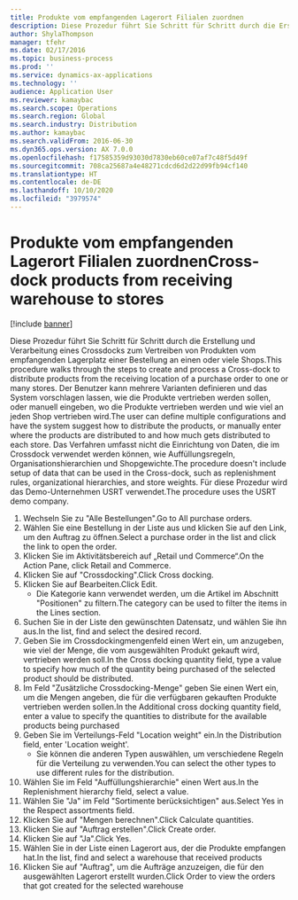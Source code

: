 ```yaml
---
title: Produkte vom empfangenden Lagerort Filialen zuordnen
description: Diese Prozedur führt Sie Schritt für Schritt durch die Erstellung und Verarbeitung eines Crossdocks zum Vertreiben von Produkten vom empfangenden Lagerplatz einer Bestellung an einen oder viele Shops.
author: ShylaThompson
manager: tfehr
ms.date: 02/17/2016
ms.topic: business-process
ms.prod: ''
ms.service: dynamics-ax-applications
ms.technology: ''
audience: Application User
ms.reviewer: kamaybac
ms.search.scope: Operations
ms.search.region: Global
ms.search.industry: Distribution
ms.author: kamaybac
ms.search.validFrom: 2016-06-30
ms.dyn365.ops.version: AX 7.0.0
ms.openlocfilehash: f17585359d93030d7830eb60ce07af7c48f5d49f
ms.sourcegitcommit: 708ca25687a4e48271cdcd6d2d22d99fb94cf140
ms.translationtype: HT
ms.contentlocale: de-DE
ms.lasthandoff: 10/10/2020
ms.locfileid: "3979574"
---
```

# <a name="cross-dock-products-from-receiving-warehouse-to-stores"></a><span data-ttu-id="26d8c-103">Produkte vom empfangenden Lagerort Filialen zuordnen</span><span class="sxs-lookup"><span data-stu-id="26d8c-103">Cross-dock products from receiving warehouse to stores</span></span>

[!include [banner](../../includes/banner.md)]

<span data-ttu-id="26d8c-104">Diese Prozedur führt Sie Schritt für Schritt durch die Erstellung und Verarbeitung eines Crossdocks zum Vertreiben von Produkten vom empfangenden Lagerplatz einer Bestellung an einen oder viele Shops.</span><span class="sxs-lookup"><span data-stu-id="26d8c-104">This procedure walks through the steps to create and process a Cross-dock to distribute products from the receiving location of a purchase order to one or many stores.</span></span> <span data-ttu-id="26d8c-105">Der Benutzer kann mehrere Varianten definieren und das System vorschlagen lassen, wie die Produkte vertrieben werden sollen, oder manuell eingeben, wo die Produkte vertrieben werden und wie viel an jeden Shop vertrieben wird.</span><span class="sxs-lookup"><span data-stu-id="26d8c-105">The user can define multiple configurations and have the system suggest how to distribute the products, or manually enter where the products are distributed to and how much gets distributed to each store.</span></span> <span data-ttu-id="26d8c-106">Das Verfahren umfasst nicht die Einrichtung von Daten, die im Crossdock verwendet werden können, wie Auffüllungsregeln, Organisationshierarchien und Shopgewichte.</span><span class="sxs-lookup"><span data-stu-id="26d8c-106">The procedure doesn't include setup of data that can be used in the Cross-dock, such as replenishment rules, organizational hierarchies, and store weights.</span></span> <span data-ttu-id="26d8c-107">Für diese Prozedur wird das Demo-Unternehmen USRT verwendet.</span><span class="sxs-lookup"><span data-stu-id="26d8c-107">The procedure uses the USRT demo company.</span></span>

1. <span data-ttu-id="26d8c-108">Wechseln Sie zu "Alle Bestellungen".</span><span class="sxs-lookup"><span data-stu-id="26d8c-108">Go to All purchase orders.</span></span>
2. <span data-ttu-id="26d8c-109">Wählen Sie eine Bestellung in der Liste aus und klicken Sie auf den Link, um den Auftrag zu öffnen.</span><span class="sxs-lookup"><span data-stu-id="26d8c-109">Select a purchase order in the list and click the link to open the order.</span></span>
3. <span data-ttu-id="26d8c-110">Klicken Sie im Aktivitätsbereich auf „Retail und Commerce“.</span><span class="sxs-lookup"><span data-stu-id="26d8c-110">On the Action Pane, click Retail and Commerce.</span></span>
4. <span data-ttu-id="26d8c-111">Klicken Sie auf "Crossdocking".</span><span class="sxs-lookup"><span data-stu-id="26d8c-111">Click Cross docking.</span></span>
5. <span data-ttu-id="26d8c-112">Klicken Sie auf Bearbeiten.</span><span class="sxs-lookup"><span data-stu-id="26d8c-112">Click Edit.</span></span>
    * <span data-ttu-id="26d8c-113">Die Kategorie kann verwendet werden, um die Artikel im Abschnitt "Positionen" zu filtern.</span><span class="sxs-lookup"><span data-stu-id="26d8c-113">The category can be used to filter the items in the Lines section.</span></span>  
6. <span data-ttu-id="26d8c-114">Suchen Sie in der Liste den gewünschten Datensatz, und wählen Sie ihn aus.</span><span class="sxs-lookup"><span data-stu-id="26d8c-114">In the list, find and select the desired record.</span></span>
7. <span data-ttu-id="26d8c-115">Geben Sie im Crossdockingmengenfeld einen Wert ein, um anzugeben, wie viel der Menge, die vom ausgewählten Produkt gekauft wird, vertrieben werden soll.</span><span class="sxs-lookup"><span data-stu-id="26d8c-115">In the Cross docking quantity field, type a value to specify how much of the quantity being purchased of the selected product should be distributed.</span></span>
8. <span data-ttu-id="26d8c-116">Im Feld "Zusätzliche Crossdocking-Menge" geben Sie einen Wert ein, um die Mengen angeben, die für die verfügbaren gekauften Produkte vertrieben werden sollen.</span><span class="sxs-lookup"><span data-stu-id="26d8c-116">In the Additional cross docking quantity field, enter a value to specify the quantities to distribute for the available products being purchased</span></span>
9. <span data-ttu-id="26d8c-117">Geben Sie im Verteilungs-Feld "Location weight" ein.</span><span class="sxs-lookup"><span data-stu-id="26d8c-117">In the Distribution field, enter 'Location weight'.</span></span>
    * <span data-ttu-id="26d8c-118">Sie können die anderen Typen auswählen, um verschiedene Regeln für die Verteilung zu verwenden.</span><span class="sxs-lookup"><span data-stu-id="26d8c-118">You can select the other types to use different rules for the distribution.</span></span>  
10. <span data-ttu-id="26d8c-119">Wählen Sie im Feld "Auffüllungshierarchie" einen Wert aus.</span><span class="sxs-lookup"><span data-stu-id="26d8c-119">In the Replenishment hierarchy field, select a value.</span></span>
11. <span data-ttu-id="26d8c-120">Wählen Sie "Ja" im Feld "Sortimente berücksichtigen" aus.</span><span class="sxs-lookup"><span data-stu-id="26d8c-120">Select Yes in the Respect assortments field.</span></span>
12. <span data-ttu-id="26d8c-121">Klicken Sie auf "Mengen berechnen".</span><span class="sxs-lookup"><span data-stu-id="26d8c-121">Click Calculate quantities.</span></span>
13. <span data-ttu-id="26d8c-122">Klicken Sie auf "Auftrag erstellen".</span><span class="sxs-lookup"><span data-stu-id="26d8c-122">Click Create order.</span></span>
14. <span data-ttu-id="26d8c-123">Klicken Sie auf "Ja".</span><span class="sxs-lookup"><span data-stu-id="26d8c-123">Click Yes.</span></span>
15. <span data-ttu-id="26d8c-124">Wählen Sie in der Liste einen Lagerort aus, der die Produkte empfangen hat.</span><span class="sxs-lookup"><span data-stu-id="26d8c-124">In the list, find and select a warehouse that received products</span></span>
16. <span data-ttu-id="26d8c-125">Klicken Sie auf "Auftrag", um die Aufträge anzuzeigen, die für den ausgewählten Lagerort erstellt wurden.</span><span class="sxs-lookup"><span data-stu-id="26d8c-125">Click Order to view the orders that got created for the selected warehouse</span></span>

